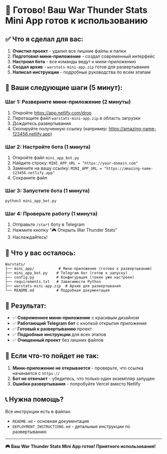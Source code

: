 # 🎉 Готово! Ваш War Thunder Stats Mini App готов к использованию

## ✅ Что я сделал для вас:

1. **Очистил проект** - удалил все лишние файлы и папки
2. **Подготовил мини-приложение** - создал современный интерфейс
3. **Настроил бота** - все команды ведут к мини-приложению
4. **Создал архив** - `warstats-mini-app.zip` готов для развертывания
5. **Написал инструкции** - подробные руководства по всем этапам

## 🚀 Ваши следующие шаги (5 минут):

### Шаг 1: Разверните мини-приложение (2 минуты)
1. Откройте https://app.netlify.com/drop
2. Перетащите файл `warstats-mini-app.zip` в область загрузки
3. Дождитесь развертывания
4. Скопируйте полученную ссылку (например: https://amazing-name-123456.netlify.app)

### Шаг 2: Настройте бота (1 минута)
1. Откройте файл `mini_app_bot.py`
2. Найдите строку: `MINI_APP_URL = "https://your-domain.com"`
3. Замените на вашу ссылку: `MINI_APP_URL = "https://amazing-name-123456.netlify.app"`
4. Сохраните файл

### Шаг 3: Запустите бота (1 минута)
```bash
python3 mini_app_bot.py
```

### Шаг 4: Проверьте работу (1 минута)
1. Отправьте `/start` боту в Telegram
2. Нажмите кнопку "🎮 Открыть War Thunder Stats"
3. Наслаждайтесь!

## 📁 Что у вас осталось:

```
Warstats/
├── mini_app/           # Мини-приложение (готово к развертыванию)
├── mini_app_bot.py    # Telegram бот (готов к запуску)
├── config.py          # Конфигурация (токен уже настроен)
├── requirements.txt   # Зависимости Python
├── warstats-mini-app.zip  # Архив для развертывания
└── README.md          # Подробная документация
```

## 🎯 Результат:

- ✅ **Современное мини-приложение** с красивым дизайном
- ✅ **Работающий Telegram бот** с кнопкой открытия приложения
- ✅ **Готовый к развертыванию** проект
- ✅ **Подробные инструкции** для всех этапов
- ✅ **Очищенный проект** без лишних файлов

## 🔧 Если что-то пойдет не так:

1. **Мини-приложение не открывается** - проверьте, что ссылка начинается с `https://`
2. **Бот не отвечает** - убедитесь, что только один экземпляр запущен
3. **Ошибки развертывания** - попробуйте Vercel вместо Netlify

## 📞 Нужна помощь?

Все инструкции есть в файлах:
- `README.md` - основная документация
- `DEPLOYMENT_INSTRUCTIONS.md` - детальные инструкции по развертыванию

---

**🎮 Ваш War Thunder Stats Mini App готов! Приятного использования!** 